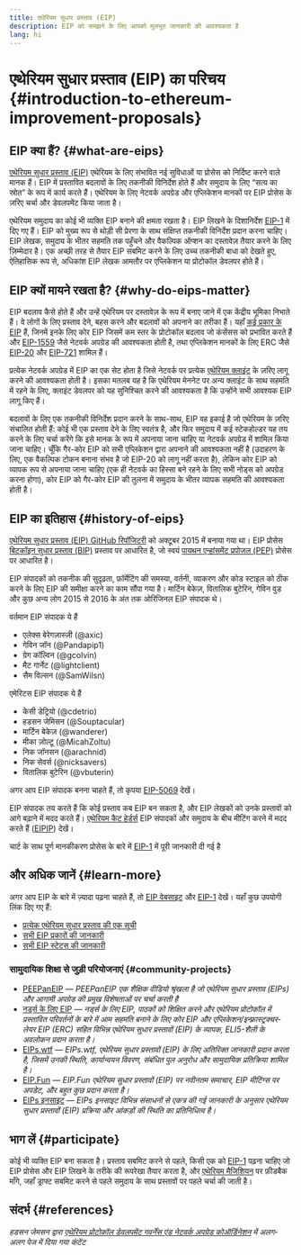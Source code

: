 ```yaml
---
title: एथेरियम सुधार प्रस्ताव (EIP)
description: EIP को समझने के लिए आपको मूलभूत जानकारी की आवश्यकता है
lang: hi
---
```


# एथेरियम सुधार प्रस्ताव (EIP) का परिचय {#introduction-to-ethereum-improvement-proposals}

## EIP क्या हैं? {#what-are-eips}

[एथेरियम सुधार प्रस्ताव (EIP)](https://eips.ethereum.org/) एथेरियम के लिए संभावित नई सुविधाओं या प्रोसेस को निर्दिष्ट करने वाले मानक हैं। EIP में प्रस्तावित बदलावों के लिए तकनीकी विनिर्देश होते हैं और समुदाय के लिए “सत्य का स्रोत” के रूप में कार्य करते हैं। एथेरियम के लिए नेटवर्क अपग्रेड और एप्लिकेशन मानकों पर EIP प्रोसेस के ज़रिए चर्चा और डेवलपमेंट किया जाता है।

एथेरियम समुदाय का कोई भी व्यक्ति EIP बनाने की क्षमता रखता है। EIP लिखने के दिशानिर्देश [EIP-1](https://eips.ethereum.org/EIPS/eip-1) में दिए गए हैं। EIP को मुख्य रूप से थोड़ी सी प्रेरणा के साथ संक्षिप्त तकनीकी विनिर्देश प्रदान करना चाहिए। EIP लेखक, समुदाय के भीतर सहमति तक पहुँचने और वैकल्पिक ऑप्शन का दस्तावेज़ तैयार करने के लिए ज़िम्मेदार है। एक अच्छी तरह से तैयार EIP सबमिट करने के लिए उच्च तकनीकी बाधा को देखते हुए, ऐतिहासिक रूप से, अधिकांश EIP लेखक आमतौर पर एप्लिकेशन या प्रोटोकॉल डेवलपर होते हैं।

## EIP क्यों मायने रखता है? {#why-do-eips-matter}

EIP बदलाव कैसे होते हैं और उन्हें एथेरियम पर दस्तावेज़ के रूप में बनाए जाने में एक केंद्रीय भूमिका निभाते हैं। वे लोगों के लिए प्रस्ताव देने, बहस करने और बदलावों को अपनाने का तरीका हैं। यहाँ [कई प्रकार के EIP](https://eips.ethereum.org/EIPS/eip-1#eip-types) हैं, जिनमें इनके लिए कोर EIP जिसमें कम स्तर के प्रोटोकॉल बदलाव जो कंसेंसस को प्रभावित करते हैं और [EIP-1559](https://eips.ethereum.org/EIPS/eip-1559) जैसे नेटवर्क अपग्रेड की आवश्यकता होती है, तथा एप्लिकेशन मानकों के लिए ERC जैसे [EIP-20](https://eips.ethereum.org/EIPS/eip-20) और [EIP-721](https://eips.ethereum.org/EIPS/eip-721) शामिल हैं।

प्रत्येक नेटवर्क अपग्रेड में EIP का एक सेट होता है जिसे नेटवर्क पर प्रत्येक [एथेरियम क्लाइंट](/learn/#clients-and-nodes) के ज़रिए लागू करने की आवश्यकता होती है। इसका मतलब यह है कि एथेरियम मेननेट पर अन्य क्लाइंट के साथ सहमति में रहने के लिए, क्लाइंट डेवलपर को यह सुनिश्चित करने की आवश्यकता है कि उन्होंने सभी आवश्यक EIP लागू किए हैं।

बदलावों के लिए एक तकनीकी विनिर्देश प्रदान करने के साथ-साथ, EIP वह इकाई है जो एथेरियम के ज़रिए संचालित होती हैं: कोई भी एक प्रस्ताव देने के लिए स्वतंत्र है, और फिर समुदाय में कई स्टेकहोल्डर यह तय करने के लिए चर्चा करेंगे कि इसे मानक के रूप में अपनाया जाना चाहिए या नेटवर्क अपग्रेड में शामिल किया जाना चाहिए। चूँकि गैर-कोर EIP को सभी एप्लिकेशन द्वारा अपनाने की आवश्यकता नहीं है (उदाहरण के लिए, एक वैकल्पिक टोकन बनाना संभव है जो EIP-20 को लागू नहीं करता है), लेकिन कोर EIP को व्यापक रूप से अपनाया जाना चाहिए (एक ही नेटवर्क का हिस्सा बने रहने के लिए सभी नोड्स को अपग्रेड करना होगा), कोर EIP को गैर-कोर EIP की तुलना में समुदाय के भीतर व्यापक सहमति की आवश्यकता होती है।

## EIP का इतिहास {#history-of-eips}

[एथेरियम सुधार प्रस्ताव (EIP) GitHub रिपॉजिटरी](https://github.com/ethereum/EIPs) को अक्टूबर 2015 में बनाया गया था। EIP प्रोसेस [बिटकॉइन सुधार प्रस्ताव (BIP)](https://github.com/bitcoin/bips) प्रस्ताव पर आधारित है, जो स्वयं [पायथन एन्हांसमेंट प्रपोजल (PEP)](https://www.python.org/dev/peps/) प्रोसेस पर आधारित है।

EIP संपादकों को तकनीक की सुदृढ़ता, फ़ॉर्मेटिंग की समस्या, वर्तनी, व्याकरण और कोड स्टाइल को ठीक करने के लिए EIP की समीक्षा करने का काम सौंपा गया है। मार्टिन बेकेज़, वितालिक बुटेरिन, गेविन वुड और कुछ अन्य लोग 2015 से 2016 के अंत तक ओरिजिनल EIP संपादक थे।

वर्तमान EIP संपादक ये हैं

- एलेक्स बेरेगज़ास्ज़ी (@axic)
- गेविन जॉन (@Pandapip1)
- ग्रेग कॉल्विन (@gcolvin)
- मैट गार्नेट (@lightclient)
- सैम विल्सन (@SamWilsn)

एमेरिटस EIP संपादक ये हैं

- केसी डेट्रियो (@cdetrio)
- हडसन जेमिसन (@Souptacular)
- मार्टिन बेकेज़ (@wanderer)
- मीका ज़ोल्टू (@MicahZoltu)
- निक जॉनसन (@arachnid)
- निक सेवर्स (@nicksavers)
- वितालिक बुटेरिन (@vbuterin)

अगर आप EIP संपादक बनना चाहते हैं, तो कृपया [EIP-5069](https://eips.ethereum.org/EIPS/eip-5069) देखें।

EIP संपादक तय करते हैं कि कोई प्रस्ताव कब EIP बन सकता है, और EIP लेखकों को उनके प्रस्तावों को आगे बढ़ाने में मदद करते हैं। [एथेरियम कैट हेर्डर्स](https://www.ethereumcatherders.com/) EIP संपादकों और समुदाय के बीच मीटिंग करने में मदद करते हैं ([EIPIP](https://github.com/ethereum-cat-herders/EIPIP)) देखें।

चार्ट के साथ पूर्ण मानकीकरण प्रोसेस के बारे में [EIP-1](https://eips.ethereum.org/EIPS/eip-1) में पूरी जानकारी दी गई है

## और अधिक जानें {#learn-more}

अगर आप EIP के बारे में ज़्यादा पढ़ना चाहते हैं, तो [EIP वेबसाइट](https://eips.ethereum.org/) और [EIP-1](https://eips.ethereum.org/EIPS/eip-1) देखें। यहाँ कुछ उपयोगी लिंक दिए गए हैं:

- [प्रत्येक एथेरियम सुधार प्रस्ताव की एक सूची](https://eips.ethereum.org/all)
- [सभी EIP प्रकारों की जानकारी](https://eips.ethereum.org/EIPS/eip-1#eip-types)
- [सभी EIP स्टेटस की जानकारी](https://eips.ethereum.org/EIPS/eip-1#eip-process)

### सामुदायिक शिक्षा से जुड़ी परियोजनाएं {#community-projects}

- [PEEPanEIP](https://www.youtube.com/playlist?list=PL4cwHXAawZxqu0PKKyMzG_3BJV_xZTi1F) — *PEEPanEIP एक शैक्षिक वीडियो श्रृंखला है जो एथेरियम सुधार प्रस्ताव (EIPs) और आगामी अपग्रेड की प्रमुख विशेषताओं पर चर्चा करती है*
- [नर्ड्स के लिए EIP](https://ethereum2077.substack.com/t/eip-research) — *नर्ड्स के लिए EIP, पाठकों को शिक्षित करने और एथेरियम प्रोटोकॉल में प्रस्तावित परिवर्तनों के बारे में आम सहमति बनाने के लिए कोर EIP और एप्लिकेशन/इन्फ़्रास्ट्रक्चर-लेयर EIP (ERC) सहित विभिन्न एथेरियम सुधार प्रस्तावों (EIP) के व्यापक, ELI5-शैली के अवलोकन प्रदान करता है।*
- [EIPs.wtf](https://www.eips.wtf/) — *EIPs.wtf, एथेरियम सुधार प्रस्तावों (EIP) के लिए अतिरिक्त जानकारी प्रदान करता है, जिसमें उनकी स्थिति, कार्यान्वयन विवरण, संबंधित पुल अनुरोध और सामुदायिक प्रतिक्रिया शामिल है।*
- [EIP.Fun](https://eipfun.substack.com/) — *EIP.Fun एथेरियम सुधार प्रस्तावों (EIP) पर नवीनतम समाचार, EIP मीटिंग्स पर अपडेट, और बहुत कुछ प्रदान करता है।*
- [EIPs इनसाइट](https://eipsinsight.com/) — *EIPs इनसाइट विभिन्न संसाधनों से एकत्र की गई जानकारी के अनुसार एथेरियम सुधार प्रस्तावों (EIP) प्रक्रिया और आंकड़ों की स्थिति का प्रतिनिधित्व है।*

## भाग लें {#participate}

कोई भी व्यक्ति EIP बना सकता है। प्रस्ताव सबमिट करने से पहले, किसी एक को [EIP-1](https://eips.ethereum.org/EIPS/eip-1) पढ़ना चाहिए जो EIP प्रोसेस और EIP लिखने के तरीके की रूपरेखा तैयार करता है, और [एथेरियम मैजिशियन](https://ethereum-magicians.org/) पर फ़ीडबैक माँगे, जहाँ ड्राफ्ट सबमिट करने से पहले समुदाय के साथ प्रस्तावों पर पहले चर्चा की जाती है।

## संदर्भ {#references}

<cite class="citation">

हडसन जेमसन द्वारा [एथेरियम प्रोटोकॉल डेवलपमेंट गवर्नेंस एंड नेटवर्क अपग्रेड कोऑर्डिनेशन](https://hudsonjameson.com/2020-03-23-ethereum-protocol-Development-governance-and-network-upgrad-coordination/) में अलग-अलग पेज में दिया गया कंटेंट

</cite>
